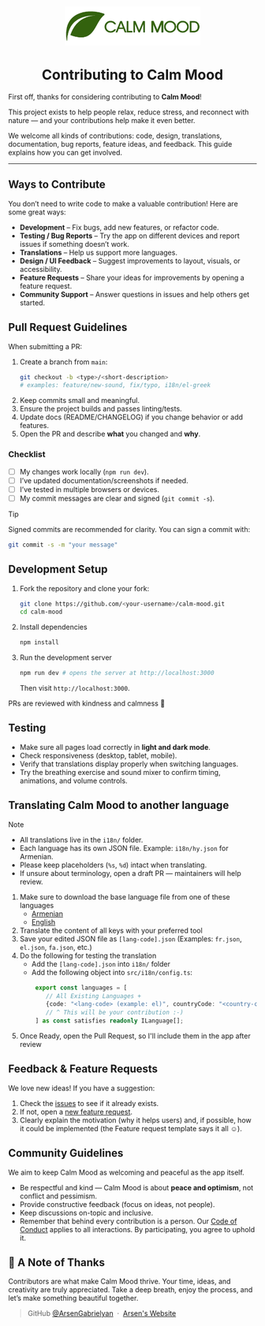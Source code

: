 <p align="center">
   <picture>
         <source media="(prefers-color-scheme: dark)" srcset="./public/images/logos/en/logo-lime.webp" />
         <source media="(prefers-color-scheme: light)" srcset="./public/images/logos/en/logo-green.webp" />
         <img src="./public/images/logos/en/logo-green.webp" alt="Calm Mood" width="275" height="80"/>
   </picture>
</p>
<h1 align="center">Contributing to Calm Mood</h1>

First off, thanks for considering contributing to **Calm Mood**!

This project exists to help people relax, reduce stress, and reconnect with nature — and your contributions help make it even better.

We welcome all kinds of contributions: code, design, translations, documentation, bug reports, feature ideas, and feedback. This guide explains how you can get involved.

---
## Ways to Contribute
You don’t need to write code to make a valuable contribution! Here are some great ways:
- **Development** – Fix bugs, add new features, or refactor code.
- **Testing / Bug Reports** – Try the app on different devices and report issues if something doesn’t work.
- **Translations** – Help us support more languages.
- **Design / UI Feedback** – Suggest improvements to layout, visuals, or accessibility.
- **Feature Requests** – Share your ideas for improvements by opening a feature request.
- **Community Support** – Answer questions in issues and help others get started.

## Pull Request Guidelines
When submitting a PR:
1. Create a branch from `main`:
   ```bash
   git checkout -b <type>/<short-description>
   # examples: feature/new-sound, fix/typo, i18n/el-greek
   ```
2. Keep commits small and meaningful.
3. Ensure the project builds and passes linting/tests.
4. Update docs (README/CHANGELOG) if you change behavior or add features.
5. Open the PR and describe **what** you changed and **why**.

### Checklist
- [ ] My changes work locally (`npm run dev`).
- [ ] I’ve updated documentation/screenshots if needed.
- [ ] I’ve tested in multiple browsers or devices.
- [ ] My commit messages are clear and signed (`git commit -s`).

> [!TIP]  
> Signed commits are recommended for clarity. You can sign a commit with:  
> ```bash
> git commit -s -m "your message"
> ```

## Development Setup
1. Fork the repository and clone your fork:
   ```bash
   git clone https://github.com/<your-username>/calm-mood.git
   cd calm-mood
   ```
2. Install dependencies
   ```bash
   npm install
   ```
3. Run the development server
   ```bash
   npm run dev # opens the server at http://localhost:3000
   ```
   Then visit `http://localhost:3000`.

PRs are reviewed with kindness and calmness 💚

## Testing
- Make sure all pages load correctly in **light and dark mode**.
- Check responsiveness (desktop, tablet, mobile).
- Verify that translations display properly when switching languages.
- Try the breathing exercise and sound mixer to confirm timing, animations, and volume controls.

## Translating Calm Mood to another language
> [!NOTE]
> - All translations live in the `i18n/` folder.
> - Each language has its own JSON file. Example: `i18n/hy.json` for Armenian.
> - Please keep placeholders (`%s`, `%d`) intact when translating.
> - If unsure about terminology, open a draft PR — maintainers will help review.

1. Make sure to download the base language file from one of these languages
   - [Armenian][armenian-base-json]
   - [English][english-base-json]
2. Translate the content of all keys with your preferred tool
3. Save your edited JSON file as `[lang-code].json` (Examples: `fr.json`, `el.json`, `fa.json`, etc.)
4. Do the following for testing the translation
   - Add the `[lang-code].json` into `i18n/` folder
   - Add the following object into `src/i18n/config.ts`:
     ```ts
      export const languages = [
         // All Existing Languages +
         {code: "<lang-code> (example: el)", countryCode: "<country-code> (example: gr)", label: "<native-name> (example: Ελληνικά)"}
         // ^ This will be your contribution :-)
      ] as const satisfies readonly ILanguage[];
      ```
5. Once Ready, open the Pull Request, so I'll include them in the app after review

## Feedback & Feature Requests
We love new ideas! If you have a suggestion:
1. Check the [issues][issues-url] to see if it already exists.
2. If not, open a [new feature request][new-feature-request-url].
3. Clearly explain the motivation (why it helps users) and, if possible, how it could be implemented (the Feature request template says it all ☺️).

## Community Guidelines
We aim to keep Calm Mood as welcoming and peaceful as the app itself.
- Be respectful and kind — Calm Mood is about **peace and optimism**, not conflict and pessimism.
- Provide constructive feedback (focus on ideas, not people).
- Keep discussions on-topic and inclusive.
- Remember that behind every contribution is a person.
Our [Code of Conduct][code-of-conduct-url] applies to all interactions. By participating, you agree to uphold it.

## 🙌 A Note of Thanks

Contributors are what make Calm Mood thrive. Your time, ideas, and creativity are truly appreciated.
Take a deep breath, enjoy the process, and let’s make something beautiful together. 

<!-- Reference Links -->
[armenian-base-json]: https://github.com/ArsenGabrielyan/calm-mood/blob/main/i18n/hy.json
[english-base-json]: https://github.com/ArsenGabrielyan/calm-mood/blob/main/i18n/en.json
[issues-url]: https://github.com/ArsenGabrielyan/calm-mood/issues
[new-feature-request-url]: https://github.com/ArsenGabrielyan/calm-mood/issues/new?assignees=&labels=&template=feature_request.md&title=
[code-of-conduct-url]: https://github.com/ArsenGabrielyan/calm-mood/blob/main/CODE_OF_CONDUCT.md

> GitHub [@ArsenGabrielyan](https://github.com/ArsenGabrielyan) &nbsp;&middot;&nbsp;
> [Arsen's Website](https://arsen-g.web.app)
